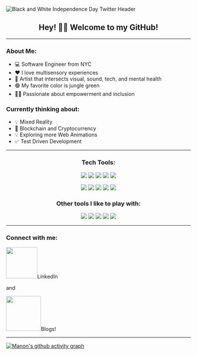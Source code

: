 ![Black and White Independence Day Twitter Header](https://user-images.githubusercontent.com/61391413/117715337-1e8a4e00-b1a6-11eb-9583-db2de8284ff9.gif)

## <div align="center">Hey! 👋🏽    Welcome to my GitHub! </div>
***

### About Me:

* 💻 Software Engineer from NYC  </div>
* ❤️ I love multisensory experiences  
* 🎨 Artist that intersects visual, sound, tech, and mental health  
* 🟢 My favorite color is jungle green  
* ✊🏽 Passionate about empowerment and inclusion



### Currently thinking about:

* 💡 Mixed Reality  
* 🔑 Blockchain and Cryptocurrency  
* 💡 Exploring more Web Animations  
* ✅ Test Driven Development 

***

### <div align="center"> Tech Tools: </div>



<div align="center"> 
  
![](https://img.shields.io/badge/JavaScript-informational?style=flat&logo=<LOGO_NAME>&logoColor=black&color=black&logoWidth=40) 
![](https://img.shields.io/badge/React-informational?style=flat&logo=<LOGO_NAME>&logoColor=black&color=mediumgreen)
![](https://img.shields.io/badge/Rails-informational?style=flat&logo=<LOGO_NAME>&logoColor=black&color=magenta)
![](https://img.shields.io/badge/Ruby-informational?style=flat&logo=<LOGO_NAME>&logoColor=black&color=mediumgreen)
![](https://img.shields.io/badge/HTML-informational?style=flat&logo=<LOGO_NAME>&logoColor=black&color=black) </div>

<div align="center"> 
  
![](https://img.shields.io/badge/CSS-informational?style=flat&logo=<LOGO_NAME>&logoColor=black&color=magenta)
![](https://img.shields.io/badge/SemanticUI-informational?style=flat&logo=<LOGO_NAME>&logoColor=black&color=black)
![](https://img.shields.io/badge/PostgresQL-informational?style=flat&logo=<LOGO_NAME>&logoColor=black&color=mediumgreen)
![](https://img.shields.io/badge/ActiveRecord-informational?style=flat&logo=<LOGO_NAME>&logoColor=black&color=black)
![](https://img.shields.io/badge/MVC-informational?style=flat&logo=<LOGO_NAME>&logoColor=black&color=magenta) </div>




### <div align="center">  Other tools I like to play with: </div>



<div align="center"> 
  
![](https://img.shields.io/badge/AdobePremierePro-informational?style=flat&logo=<LOGO_NAME>&logoColor=black&color=black)
![](https://img.shields.io/badge/AdobeAfterEffects-informational?style=flat&logo=<LOGO_NAME>&logoColor=black&color=darkblue)
![](https://img.shields.io/badge/Audacity-informational?style=flat&logo=<LOGO_NAME>&logoColor=black&color=red)
![](https://img.shields.io/badge/Ableton9-informational?style=flat&logo=<LOGO_NAME>&logoColor=black&color=darkblue)
![](https://img.shields.io/badge/ProTools-informational?style=flat&logo=<LOGO_NAME>&logoColor=black&color=black) </div>



***

### Connect with me:



<img src="https://user-images.githubusercontent.com/61391413/117747942-1699d080-b1dd-11eb-9907-565e387b0f50.png" height="85" width="85" />LinkedIn

and

<img src="https://user-images.githubusercontent.com/61391413/117748085-62e51080-b1dd-11eb-809e-edbec0b6616c.png" height="95" width="95" />Blogs!


*** 

[![Manon's github activity graph](https://activity-graph.herokuapp.com/graph?username=Ginger-Mano&theme=react-dark)](https://github.com/Ginger-Mano/github-readme-activity-graph)
<!--
**Ginger-Mano/Ginger-Mano** is a ✨ _special_ ✨ repository because its `README.md` (this file) appears on your GitHub profile.

Here are some ideas to get you started:

- 🔭 I’m currently working on ...
- 🌱 I’m currently learning ...
- 👯 I’m looking to collaborate on ...
- 🤔 I’m looking for help with ...
- 💬 Ask me about ...
- 📫 How to reach me: ...
- 😄 Pronouns: ...
- ⚡ Fun fact: ...
-->
